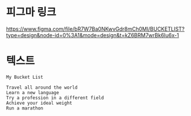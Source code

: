 # 피그마 링크
https://www.figma.com/file/bR7W7Ba0NKwvGdr8mCh0MI/BUCKETLIST?type=design&node-id=0%3A1&mode=design&t=kZ6BRM7wrBk6Iu6x-1

# 텍스트 
```
My Bucket List

Travel all around the world
Learn a new language
Try a profession in a different field
Achieve your ideal weight
Run a marathon
```
